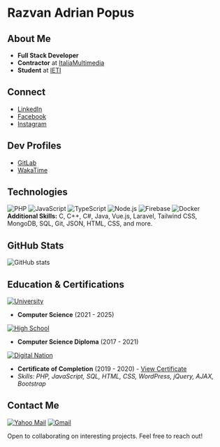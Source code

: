 # Razvan Adrian Popus
## About Me
- **Full Stack Developer**
- **Contractor** at [ItaliaMultimedia](https://italiamultimedia.com)
- **Student** at [IETI](https://ieti.uoradea.ro/ro/)
## Connect
- [LinkedIn](https://ro.linkedin.com/in/popus-razvan-3036011ab)
- [Facebook](https://www.facebook.com/punkrock43/)
- [Instagram](https://www.instagram.com/popusrazvan/)
## Dev Profiles
- [GitLab](https://gitlab.com/punkrock43/)
- [WakaTime](https://wakatime.com/@punkrock)
## Technologies
![PHP](https://img.shields.io/badge/PHP-777BB4?style=for-the-badge&logo=php&logoColor=white) 
![JavaScript](https://img.shields.io/badge/JavaScript-F7DF1E?style=for-the-badge&logo=javascript&logoColor=black)
![TypeScript](https://img.shields.io/badge/TypeScript-3178C6?style=for-the-badge&logo=typescript&logoColor=white)
![Node.js](https://img.shields.io/badge/Node.js-339933?style=for-the-badge&logo=nodedotjs&logoColor=white)
![Firebase](https://img.shields.io/badge/Firebase-FFCA28?style=for-the-badge&logo=firebase&logoColor=black)
![Docker](https://img.shields.io/badge/Docker-2496ED?style=for-the-badge&logo=docker&logoColor=white)
**Additional Skills:** C, C++, C#, Java, Vue.js, Laravel, Tailwind CSS, MongoDB, SQL, Git, JSON, HTML, CSS, and more.
## GitHub Stats
![GitHub stats](https://github-readme-stats.vercel.app/api?username=punkrock34&show_icons=true&theme=radical)
## Education & Certifications
[![University](https://img.shields.io/badge/University-Universitatea_din_Oradea-blue?style=for-the-badge)](https://ieti.uoradea.ro/ro/)
- **Computer Science** (2021 - 2025)

[![High School](https://img.shields.io/badge/High_School-Liceul_Teologic_Penticostal_Betel-green?style=for-the-badge)](https://ltpbetel.ro)
- **Computer Science Diploma** (2017 - 2021)

[![Digital Nation](https://img.shields.io/badge/Digital_Nation-Learn_to_Code_Level_2-red?style=for-the-badge)](https://digitalnation.ro)
- **Certificate of Completion** (2019 - 2020) - [View Certificate](https://drive.google.com/file/d/1IptZQrS-pmaEtLa2kySmGs49IBFK5p5K/view)
- *Skills: PHP, JavaScript, SQL, HTML, CSS, WordPress, jQuery, AJAX, Bootstrap*
## Contact Me
[![Yahoo Mail](https://img.shields.io/badge/Yahoo!-6001D2?style=for-the-badge&logo=Yahoo!&logoColor=white)](mailto:razvan_popus@yahoo.ro)
[![Gmail](https://img.shields.io/badge/Gmail-D14836?style=for-the-badge&logo=gmail&logoColor=white)](mailto:popusrazvan335@gmail.com)

Open to collaborating on interesting projects. Feel free to reach out!
